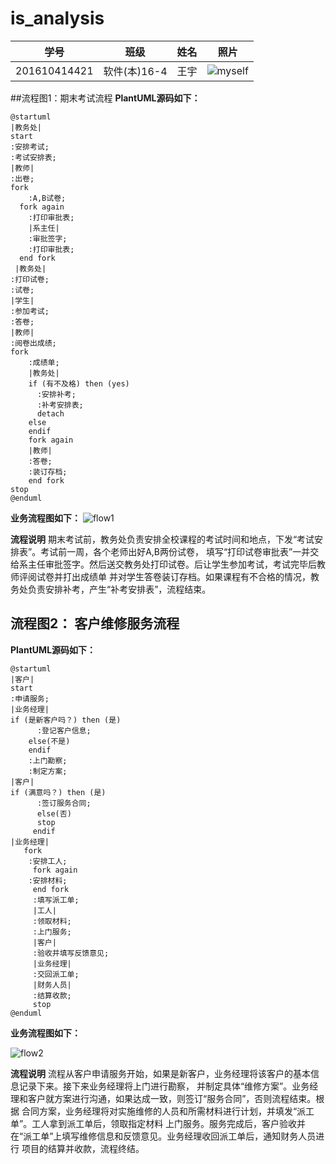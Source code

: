 # is_analysis
|学号|班级|姓名|照片|
|:-------:|:-------------: | :----------:|:---:|
|201610414421|软件(本)16-4|王宇|![myself](myself.jpg)|


##流程图1：期末考试流程
**PlantUML源码如下：**

``` flow1
@startuml
|教务处|
start
:安排考试;
:考试安排表;
|教师|
:出卷;
fork
	:A,B试卷;
  fork again
	:打印审批表;
	|系主任|
	:审批签字;
	:打印审批表;
  end fork
 |教务处|
:打印试卷;
:试卷;
|学生|
:参加考试;
:答卷;
|教师|
:阅卷出成绩;
fork
	:成绩单;
	|教务处|
	if (有不及格) then (yes)
      :安排补考;
      :补考安排表;
      detach
    else
    endif
    fork again
    |教师|
    :答卷;
    :装订存档;
    end fork
stop
@enduml
```

**业务流程图如下：**
![flow1](flow1.png)


**流程说明**
期末考试前，教务处负责安排全校课程的考试时间和地点，下发“考试安排表”。考试前一周，各个老师出好A,B两份试卷，
填写“打印试卷审批表”一并交给系主任审批签字。然后送交教务处打印试卷。后让学生参加考试，考试完毕后教师评阅试卷并打出成绩单
并对学生答卷装订存档。如果课程有不合格的情况，教务处负责安排补考，产生“补考安排表”，流程结束。

## 流程图2： 客户维修服务流程

**PlantUML源码如下：**

``` flow2
@startuml
|客户|
start
:申请服务;
|业务经理|
if (是新客户吗？) then (是)
      :登记客户信息;
    else(不是)
    endif
    :上门勘察;
    :制定方案;
|客户|
if (满意吗？) then (是)
      :签订服务合同;
      else(否)
      stop
     endif
|业务经理|
   fork
   	:安排工人;
     fork again
   	:安排材料;
     end fork
     :填写派工单;
     |工人|
     :领取材料;
     :上门服务;
     |客户|
     :验收并填写反馈意见;
     |业务经理|
     :交回派工单;
     |财务人员|
     :结算收款;
     stop
@enduml
```

**业务流程图如下：**

![flow2](flow2.png)


**流程说明**
流程从客户申请服务开始，如果是新客户，业务经理将该客户的基本信息记录下来。接下来业务经理将上门进行勘察，
并制定具体“维修方案”。业务经理和客户就方案进行沟通，如果达成一致，则签订“服务合同”，否则流程结束。根据
合同方案，业务经理将对实施维修的人员和所需材料进行计划，并填发“派工单”。工人拿到派工单后，领取指定材料
上门服务。服务完成后，客户验收并在“派工单”上填写维修信息和反馈意见。业务经理收回派工单后，通知财务人员进行
项目的结算并收款，流程终结。